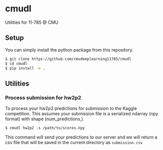 # cmudl

Utilities for 11-785 @ CMU

## Setup


You can simply install the python package from this repository.

```bash
$ git clone https://github.com/cmudeeplearning11785/cmudl
$ cd cmudl
$ pip install -e .
```

## Utilities

### Process submission for hw2p2

To process your hw2p2 predictions for submission to the Kaggle competition. This assumes your submission file is a
serialized ndarray (npy format) with shape (num_predictions,).

```
$ cmudl hw2p2 -s /path/to/scores.npy
```

This command will send your predictions to our server and we will return a csv file that will be saved in the current
directory as `submission.csv`
